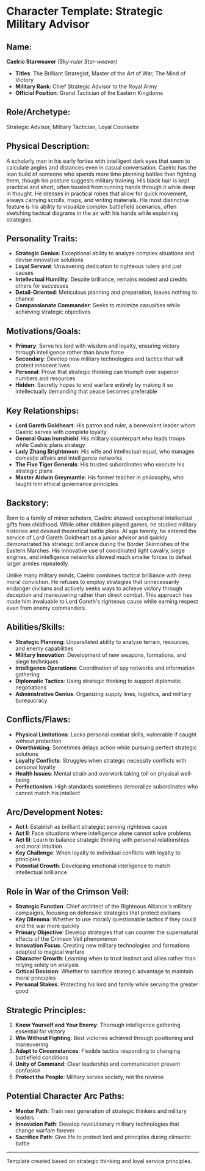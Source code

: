 # Character Template: Strategic Military Advisor

## Name:
**Caelric Starweaver** *(Sky-ruler Star-weaver)*
- **Titles**: The Brilliant Strategist, Master of the Art of War, The Mind of Victory
- **Military Rank**: Chief Strategic Advisor to the Royal Army
- **Official Position**: Grand Tactician of the Eastern Kingdoms

## Role/Archetype:
Strategic Advisor, Military Tactician, Loyal Counselor

## Physical Description:
A scholarly man in his early forties with intelligent dark eyes that seem to calculate angles and distances even in casual conversation. Caelric has the lean build of someone who spends more time planning battles than fighting them, though his posture suggests military training. His black hair is kept practical and short, often tousled from running hands through it while deep in thought. He dresses in practical robes that allow for quick movement, always carrying scrolls, maps, and writing materials. His most distinctive feature is his ability to visualize complex battlefield scenarios, often sketching tactical diagrams in the air with his hands while explaining strategies.

## Personality Traits:
- **Strategic Genius**: Exceptional ability to analyze complex situations and devise innovative solutions
- **Loyal Servant**: Unwavering dedication to righteous rulers and just causes
- **Intellectual Humility**: Despite brilliance, remains modest and credits others for successes
- **Detail-Oriented**: Meticulous planning and preparation, leaves nothing to chance
- **Compassionate Commander**: Seeks to minimize casualties while achieving strategic objectives

## Motivations/Goals:
- **Primary**: Serve his lord with wisdom and loyalty, ensuring victory through intelligence rather than brute force
- **Secondary**: Develop new military technologies and tactics that will protect innocent lives
- **Personal**: Prove that strategic thinking can triumph over superior numbers and resources
- **Hidden**: Secretly hopes to end warfare entirely by making it so intellectually demanding that peace becomes preferable

## Key Relationships:
- **Lord Gareth Goldheart**: His patron and ruler, a benevolent leader whom Caelric serves with complete loyalty
- **General Guan Ironshield**: His military counterpart who leads troops while Caelric plans strategy
- **Lady Zhang Brightmoon**: His wife and intellectual equal, who manages domestic affairs and intelligence networks
- **The Five Tiger Generals**: His trusted subordinates who execute his strategic plans
- **Master Aldwin Greymantle**: His former teacher in philosophy, who taught him ethical governance principles

## Backstory:
Born to a family of minor scholars, Caelric showed exceptional intellectual gifts from childhood. While other children played games, he studied military histories and devised theoretical battle plans. At age twenty, he entered the service of Lord Gareth Goldheart as a junior advisor and quickly demonstrated his strategic brilliance during the Border Skirmishes of the Eastern Marches. His innovative use of coordinated light cavalry, siege engines, and intelligence networks allowed much smaller forces to defeat larger armies repeatedly.

Unlike many military minds, Caelric combines tactical brilliance with deep moral conviction. He refuses to employ strategies that unnecessarily endanger civilians and actively seeks ways to achieve victory through deception and maneuvering rather than direct combat. This approach has made him invaluable to Lord Gareth's righteous cause while earning respect even from enemy commanders.

## Abilities/Skills:
- **Strategic Planning**: Unparalleled ability to analyze terrain, resources, and enemy capabilities
- **Military Innovation**: Development of new weapons, formations, and siege techniques
- **Intelligence Operations**: Coordination of spy networks and information gathering
- **Diplomatic Tactics**: Using strategic thinking to support diplomatic negotiations
- **Administrative Genius**: Organizing supply lines, logistics, and military bureaucracy

## Conflicts/Flaws:
- **Physical Limitations**: Lacks personal combat skills, vulnerable if caught without protection
- **Overthinking**: Sometimes delays action while pursuing perfect strategic solutions
- **Loyalty Conflicts**: Struggles when strategic necessity conflicts with personal loyalty
- **Health Issues**: Mental strain and overwork taking toll on physical well-being
- **Perfectionism**: High standards sometimes demoralize subordinates who cannot match his intellect

## Arc/Development Notes:
- **Act I**: Establish as brilliant strategist serving righteous cause
- **Act II**: Face situations where intelligence alone cannot solve problems
- **Act III**: Learn to balance strategic thinking with personal relationships and moral intuition
- **Key Challenge**: When loyalty to individual conflicts with loyalty to principles
- **Potential Growth**: Developing emotional intelligence to match intellectual brilliance

## Role in War of the Crimson Veil:
- **Strategic Function**: Chief architect of the Righteous Alliance's military campaigns, focusing on defensive strategies that protect civilians
- **Key Dilemma**: Whether to use morally questionable tactics if they could end the war more quickly
- **Primary Objective**: Develop strategies that can counter the supernatural effects of the Crimson Veil phenomenon
- **Innovation Focus**: Creating new military technologies and formations adapted to magical warfare
- **Character Growth**: Learning when to trust instinct and allies rather than relying solely on analysis
- **Critical Decision**: Whether to sacrifice strategic advantage to maintain moral principles
- **Personal Stakes**: Protecting his lord and family while serving the greater good

## Strategic Principles:
1. **Know Yourself and Your Enemy**: Thorough intelligence gathering essential for victory
2. **Win Without Fighting**: Best victories achieved through positioning and maneuvering
3. **Adapt to Circumstances**: Flexible tactics responding to changing battlefield conditions
4. **Unity of Command**: Clear leadership and communication prevent confusion
5. **Protect the People**: Military serves society, not the reverse

## Potential Character Arc Paths:
- **Mentor Path**: Train next generation of strategic thinkers and military leaders
- **Innovation Path**: Develop revolutionary military technologies that change warfare forever
- **Sacrifice Path**: Give life to protect lord and principles during climactic battle

---
Template created based on strategic thinking and loyal service principles.
